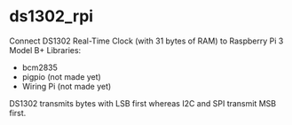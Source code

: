 # ds1302_rpi
Connect DS1302 Real-Time Clock (with 31 bytes of RAM) to Raspberry Pi 3 Model B+
Libraries:
- bcm2835
- pigpio (not made yet)
- Wiring Pi (not made yet)

DS1302 transmits bytes with LSB first whereas I2C and SPI transmit MSB first.
